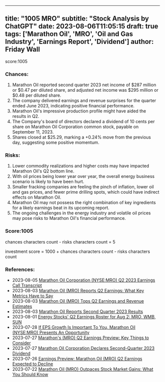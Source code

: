 
---
title: "1005 MRO"
subtitle: "Stock Analysis by ChatGPT"
date: 2023-08-06T11:05:15
draft: true
tags: ['Marathon Oil', 'MRO', 'Oil and Gas Industry', 'Earnings Report', 'Dividend']
author: Friday Wall
---

score:1005
### Chances:
1. Marathon Oil reported second quarter 2023 net income of $287 million or $0.47 per diluted share, and adjusted net income was $295 million or $0.48 per diluted share.
2. The company delivered earnings and revenue surprises for the quarter ended June 2023, indicating positive financial performance.
3. Marathon Oil's impressive production profile might have aided the results in Q2.
4. The Company's board of directors declared a dividend of 10 cents per share on Marathon Oil Corporation common stock, payable on September 11, 2023.
5. Shares closed at $25.29, marking a +0.24% move from the previous day, suggesting some positive momentum.
### Risks:
1. Lower commodity realizations and higher costs may have impacted Marathon Oil's Q2 bottom line.
2. With oil prices being lower year over year, the overall energy business scenario is likely to have been hurt.
3. Smaller fracking companies are feeling the pinch of inflation, lower oil and gas prices, and fewer prime drilling spots, which could have indirect effects on Marathon Oil.
4. Marathon Oil may not possess the right combination of key ingredients for a likely earnings beat in its upcoming report.
5. The ongoing challenges in the energy industry and volatile oil prices may pose risks to Marathon Oil's financial performance.
### Score:1005
chances characters count - risks characters count = 5

investment score = 1000 + chances characters count - risks characters count
### References:
- 2023-08-05 [Marathon Oil Corporation (NYSE:MRO) Q2 2023 Earnings Call Transcript](https://finance.yahoo.com/news/marathon-oil-corporation-nyse-mro-102031169.html?.tsrc=rss)
- 2023-08-03 [Marathon Oil (MRO) Reports Q2 Earnings: What Key Metrics Have to Say](https://finance.yahoo.com/news/marathon-oil-mro-reports-q2-223010307.html?.tsrc=rss)
- 2023-08-03 [Marathon Oil (MRO) Tops Q2 Earnings and Revenue Estimates](https://finance.yahoo.com/news/marathon-oil-mro-tops-q2-215519689.html?.tsrc=rss)
- 2023-08-03 [Marathon Oil Reports Second Quarter 2023 Results](https://finance.yahoo.com/news/marathon-oil-reports-second-quarter-203000231.html?.tsrc=rss)
- 2023-08-01 [Energy Stocks' Q2 Earnings Roster for Aug 2: MRO, WMB, SUN](https://finance.yahoo.com/news/energy-stocks-q2-earnings-roster-121300099.html?.tsrc=rss)
- 2023-07-28 [If EPS Growth Is Important To You, Marathon Oil (NYSE:MRO) Presents An Opportunity](https://finance.yahoo.com/news/eps-growth-important-marathon-oil-142347783.html?.tsrc=rss)
- 2023-07-27 [Marathon's (MRO) Q2 Earnings Preview: Key Things to Consider](https://finance.yahoo.com/news/marathons-mro-q2-earnings-preview-113100971.html?.tsrc=rss)
- 2023-07-27 [Marathon Oil Corporation Declares Second-Quarter 2023 Dividend](https://finance.yahoo.com/news/marathon-oil-corporation-declares-second-203000039.html?.tsrc=rss)
- 2023-07-26 [Earnings Preview: Marathon Oil (MRO) Q2 Earnings Expected to Decline](https://finance.yahoo.com/news/earnings-preview-marathon-oil-mro-140231970.html?.tsrc=rss)
- 2023-07-22 [Marathon Oil (MRO) Outpaces Stock Market Gains: What You Should Know](https://finance.yahoo.com/news/marathon-oil-mro-outpaces-stock-221519978.html?.tsrc=rss)


                
